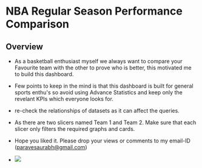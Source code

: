 # NBA Regular Season Performance Comparison
## Overview
- As a basketball enthusiast myself we always want to compare your Favourite team with the other to prove who is better, this motivated me 
to build this dashboard. 
- Few points to keep in the mind is that this dashboard is built for general sports enthu's so avoid using Advance Statistics and keep only 
  the revelant KPIs which everyone looks for.
- re-check the relationships of datasets as it can affect the queries.
- As there are two slicers named Team 1 and Team 2. Make sure that each slicer only filters the required graphs and cards.
- Hope you liked it. Please drop your views or comments to my email-ID (paravesaurabh@gmail.com)

- ![](https://github.com/SaurabhSRP/Streamlit_App_Diamond_price_prediction/blob/main/web_app_image.png)
